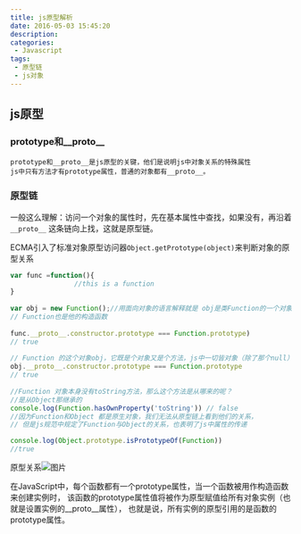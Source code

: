 ```yaml
---
title: js原型解析
date: 2016-05-03 15:45:20
description: 
categories:
 - Javascript 
tags: 
 - 原型链
 - js对象
---
```


## js原型

### prototype和__proto__    

    prototype和__proto__是js原型的关键，他们是说明js中对象关系的特殊属性
    js中只有方法才有prototype属性，普通的对象都有__proto__。

### 原型链

   一般这么理解：访问一个对象的属性时，先在基本属性中查找，如果没有，再沿着 ` __proto__ `
   这条链向上找，这就是原型链。

   ECMA引入了标准对象原型访问器` Object.getPrototype(object) `来判断对象的原型关系
       
```js
var func =function(){
                //this is a function
}
    
var obj = new Function();//用面向对象的语言解释就是 obj是类Function的一个对象，
// Function也是他的构造函数
    
func.__proto__.constructor.prototype === Function.prototype)
// true
    
// Function 的这个对象obj，它既是个对象又是个方法，js中一切皆对象（除了那个null）
obj.__proto__.constructor.prototype === Function.prototype
// true
    
//Function 对象本身没有toString方法，那么这个方法是从哪来的呢？
//是从Object那继承的
console.log(Function.hasOwnProperty('toString')) // false 
//因为Function和Object 都是原生对象，我们无法从原型链上看到他们的关系，
// 但是js规范中规定了Function与Object的关系，也表明了js中属性的传递

console.log(Object.prototype.isPrototypeOf(Function)) 
//true   


```

原型关系![图片]({{site.url}}/assets/images/prototype/1AE4DB0D-3A43-4616-8F48-F53C6268E12A.png)


   在JavaScript中，每个函数都有一个prototype属性，当一个函数被用作构造函数来创建实例时，
    该函数的prototype属性值将被作为原型赋值给所有对象实例（也就是设置实例的__proto__属性），
    也就是说，所有实例的原型引用的是函数的prototype属性。

   

### 
